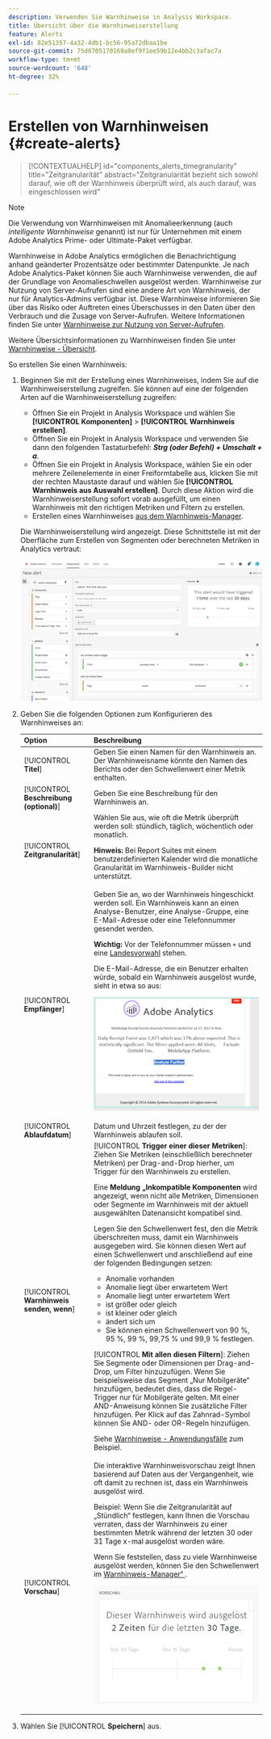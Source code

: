 ```yaml
---
description: Verwenden Sie Warnhinweise in Analysis Workspace.
title: Übersicht über die Warnhinweiserstellung
feature: Alerts
exl-id: 82e51357-4a32-4db1-bc56-95a72dbaa1be
source-git-commit: 75d8705170169a0ef9f1ee59b12e4bb2c3afac7a
workflow-type: tm+mt
source-wordcount: '648'
ht-degree: 32%

---
```


# Erstellen von Warnhinweisen {#create-alerts}

<!-- markdownlint-disable MD034 -->

>[!CONTEXTUALHELP]
>id="components_alerts_timegranularity"
>title="Zeitgranularität"
>abstract="Zeitgranularität bezieht sich sowohl darauf, wie oft der Warnhinweis überprüft wird, als auch darauf, was eingeschlossen wird"

<!-- markdownlint-enable MD034 -->

>[!NOTE]
>
>Die Verwendung von Warnhinweisen mit Anomalieerkennung (auch _intelligente Warnhinweise_ genannt) ist nur für Unternehmen mit einem Adobe Analytics Prime- oder Ultimate-Paket verfügbar.

Warnhinweise in Adobe Analytics ermöglichen die Benachrichtigung anhand geänderter Prozentsätze oder bestimmter Datenpunkte. Je nach Adobe Analytics-Paket können Sie auch Warnhinweise verwenden, die auf der Grundlage von Anomalieschwellen ausgelöst werden. Warnhinweise zur Nutzung von Server-Aufrufen sind eine andere Art von Warnhinweis, der nur für Analytics-Admins verfügbar ist. Diese Warnhinweise informieren Sie über das Risiko oder Auftreten eines Überschusses in den Daten über den Verbrauch und die Zusage von Server-Aufrufen. Weitere Informationen finden Sie unter [Warnhinweise zur Nutzung von Server-Aufrufen](/help/admin/admin/c-server-call-usage/scu-alerts.md).

Weitere Übersichtsinformationen zu Warnhinweisen finden Sie unter [Warnhinweise - Übersicht](/help/components/c-alerts/intellligent-alerts.md).

So erstellen Sie einen Warnhinweis:

1. Beginnen Sie mit der Erstellung eines Warnhinweises, indem Sie auf die Warnhinweiserstellung zugreifen. Sie können auf eine der folgenden Arten auf die Warnhinweiserstellung zugreifen:

   * Öffnen Sie ein Projekt in Analysis Workspace und wählen Sie **[!UICONTROL Komponenten]** > **[!UICONTROL Warnhinweis erstellen]**.
   * Öffnen Sie ein Projekt in Analysis Workspace und verwenden Sie dann den folgenden Tastaturbefehl: ***Strg (oder Befehl) + Umschalt + a***.
   * Öffnen Sie ein Projekt in Analysis Workspace, wählen Sie ein oder mehrere Zeilenelemente in einer Freiformtabelle aus, klicken Sie mit der rechten Maustaste darauf und wählen Sie **[!UICONTROL Warnhinweis aus Auswahl erstellen]**. Durch diese Aktion wird die Warnhinweiserstellung sofort vorab ausgefüllt, um einen Warnhinweis mit den richtigen Metriken und Filtern zu erstellen.
   * Erstellen eines Warnhinweises [aus dem Warnhinweis-Manager](/help/components/c-alerts/alert-manager.md#create-alerts).

   Die Warnhinweiserstellung wird angezeigt. Diese Schnittstelle ist mit der Oberfläche zum Erstellen von Segmenten oder berechneten Metriken in Analytics vertraut:

   ![](assets/alert-builder.png)

1. Geben Sie die folgenden Optionen zum Konfigurieren des Warnhinweises an:

   | Option | Beschreibung |
   |---------|----------|
   | [!UICONTROL **Titel**] | Geben Sie einen Namen für den Warnhinweis an. Der Warnhinweisname könnte den Namen des Berichts oder den Schwellenwert einer Metrik enthalten. |
   | [!UICONTROL **Beschreibung (optional)**] | Geben Sie eine Beschreibung für den Warnhinweis an. |
   | [!UICONTROL **Zeitgranularität**] | Wählen Sie aus, wie oft die Metrik überprüft werden soll: stündlich, täglich, wöchentlich oder monatlich.<p><b>Hinweis:</b> Bei Report Suites mit einem benutzerdefinierten Kalender wird die monatliche Granularität im Warnhinweis-Builder nicht unterstützt.<!--true?--></p> |
   | [!UICONTROL **Empfänger**] | Geben Sie an, wo der Warnhinweis hingeschickt werden soll. Ein Warnhinweis kann an einen Analyse-Benutzer, eine Analyse-Gruppe, eine E-Mail-Adresse oder eine Telefonnummer gesendet werden.<p><b>Wichtig:</b> Vor der Telefonnummer müssen `+` und eine [Landesvorwahl](https://countrycode.org/) stehen.</p><p>Die E-Mail-Adresse, die ein Benutzer erhalten würde, sobald ein Warnhinweis ausgelöst wurde, sieht in etwa so aus:</p><p>![](assets/alerts-email.PNG)</p> |
   | [!UICONTROL **Ablaufdatum**] | Datum und Uhrzeit festlegen, zu der der Warnhinweis ablaufen soll. |
   | [!UICONTROL **Warnhinweis senden, wenn**] | [!UICONTROL **Trigger einer dieser Metriken**]: Ziehen Sie Metriken (einschließlich berechneter Metriken) per Drag-and-Drop hierher, um Trigger für den Warnhinweis zu erstellen.<p>Eine **Meldung „Inkompatible Komponenten** wird angezeigt, wenn nicht alle Metriken, Dimensionen oder Segmente im Warnhinweis mit der aktuell ausgewählten Datenansicht kompatibel sind.</p><p>Legen Sie den Schwellenwert fest, den die Metrik überschreiten muss, damit ein Warnhinweis ausgegeben wird. Sie können diesen Wert auf einen Schwellenwert und anschließend auf eine der folgenden Bedingungen setzen:</p><ul><li>Anomalie vorhanden</li><li>Anomalie liegt über erwartetem Wert</li><li>Anomalie liegt unter erwartetem Wert</li><li>ist größer oder gleich</li><li>ist kleiner oder gleich</li><li>ändert sich um</li><li>Sie können einen Schwellenwert von 90 %, 95 %, 99 %, 99,75 % und 99,9 % festlegen.</li></ul><p>[!UICONTROL **Mit allen diesen Filtern**]: Ziehen Sie Segmente oder Dimensionen per Drag-and-Drop, um Filter hinzuzufügen. Wenn Sie beispielsweise das Segment „Nur Mobilgeräte“ hinzufügen, bedeutet dies, dass die Regel-Trigger nur für Mobilgeräte gelten. Mit einer AND-Anweisung können Sie zusätzliche Filter hinzufügen. Per Klick auf das Zahnrad-Symbol können Sie AND- oder OR-Regeln hinzufügen.</p><p>Siehe [Warnhinweise - Anwendungsfälle](/help/components/c-alerts/alerts-use-cases.md) zum Beispiel.</p> |
   | [!UICONTROL **Vorschau**] | Die interaktive Warnhinweisvorschau zeigt Ihnen basierend auf Daten aus der Vergangenheit, wie oft damit zu rechnen ist, dass ein Warnhinweis ausgelöst wird.<p>Beispiel: Wenn Sie die Zeitgranularität auf „Stündlich“ festlegen, kann Ihnen die Vorschau verraten, dass der Warnhinweis zu einer bestimmten Metrik während der letzten 30 oder 31 Tage x-mal ausgelöst worden wäre.</p><p>Wenn Sie feststellen, dass zu viele Warnhinweise ausgelöst werden, können Sie den Schwellenwert im [Warnhinweis-Manager“ ](/help/components/c-alerts/alert-manager.md).</p><p>![](assets/alert_preview.png)</p> |

1. Wählen Sie [!UICONTROL **Speichern**] aus.
